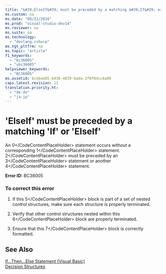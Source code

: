 ```yaml
---
title: "&#39;ElseIf&#39; must be preceded by a matching &#39;If&#39; or &#39;ElseIf&#39;"
ms.custom: na
ms.date: "09/22/2016"
ms.prod: "visual-studio-dev14"
ms.reviewer: na
ms.suite: na
ms.technology: 
  - "devlang-csharp"
ms.tgt_pltfrm: na
ms.topic: "article"
f1_keywords: 
  - "bc36005"
  - "vbc36005"
helpviewer_keywords: 
  - "BC36005"
ms.assetid: bcebae85-b438-4839-bada-2f8f8dcc8a86
caps.latest.revision: 11
translation.priority.ht: 
  - "de-de"
  - "ja-jp"
---
```

# &#39;ElseIf&#39; must be preceded by a matching &#39;If&#39; or &#39;ElseIf&#39;
An <CodeContentPlaceHolder>0\</CodeContentPlaceHolder> statement occurs without a corresponding <CodeContentPlaceHolder>1\</CodeContentPlaceHolder> statement. <CodeContentPlaceHolder>2\</CodeContentPlaceHolder> must be preceded by an <CodeContentPlaceHolder>3\</CodeContentPlaceHolder> statement or another <CodeContentPlaceHolder>4\</CodeContentPlaceHolder> statement.  
  
 **Error ID:** BC36005  
  
### To correct this error  
  
1.  If this <CodeContentPlaceHolder>5\</CodeContentPlaceHolder> block is part of a set of nested control structures, make sure each structure is properly terminated.  
  
2.  Verify that other control structures nested within this <CodeContentPlaceHolder>6\</CodeContentPlaceHolder> block are properly terminated.  
  
3.  Ensure that this <CodeContentPlaceHolder>7\</CodeContentPlaceHolder> block is correctly formatted.  
  
## See Also  
 [If...Then...Else Statement (Visual Basic)](../vs140/if...then...else-statement--visual-basic-.md)   
 [Decision Structures](../vs140/decision-structures--visual-basic-.md)